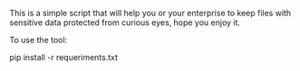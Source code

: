 This is a simple script that will help you or your enterprise to keep files with sensitive data protected from curious eyes, hope you enjoy it.

To use the tool:

pip install -r requeriments.txt